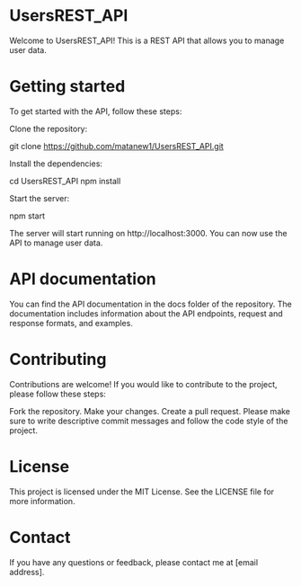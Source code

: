 # UsersREST_API
Welcome to UsersREST_API! This is a REST API that allows you to manage user data.

# Getting started
To get started with the API, follow these steps:

Clone the repository:

git clone https://github.com/matanew1/UsersREST_API.git

Install the dependencies:

cd UsersREST_API
npm install

Start the server:

npm start

The server will start running on http://localhost:3000. You can now use the API to manage user data.

# API documentation
You can find the API documentation in the docs folder of the repository. The documentation includes information about the API endpoints, request and response formats, and examples.

# Contributing
Contributions are welcome! If you would like to contribute to the project, please follow these steps:

Fork the repository.
Make your changes.
Create a pull request.
Please make sure to write descriptive commit messages and follow the code style of the project.

# License
This project is licensed under the MIT License. See the LICENSE file for more information.

# Contact
If you have any questions or feedback, please contact me at [email address].
